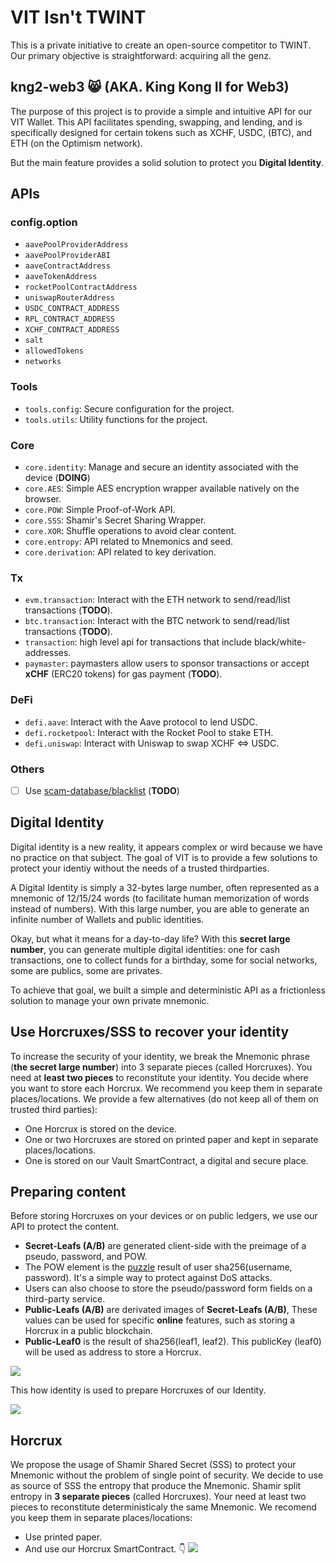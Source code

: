 # VIT Isn't TWINT
This is a private initiative to create an open-source competitor to TWINT. 
Our primary objective is straightforward: acquiring all the genz.

## kng2-web3 😸 (AKA. King Kong II for Web3)
The purpose of this project is to provide a simple and intuitive API for our VIT Wallet. This API facilitates spending, swapping, and lending, and is specifically designed for certain tokens such as XCHF, USDC, (BTC), and ETH (on the Optimism network).

But the main feature provides a solid solution to protect you **Digital Identity**.

## APIs
### config.option
* `aavePoolProviderAddress`
* `aavePoolProviderABI`
* `aaveContractAddress`
* `aaveTokenAddress`
* `rocketPoolContractAddress`
* `uniswapRouterAddress` 
* `USDC_CONTRACT_ADDRESS`
* `RPL_CONTRACT_ADDRESS`
* `XCHF_CONTRACT_ADDRESS`
* `salt`
* `allowedTokens`
* `networks`

### Tools
- `tools.config`: Secure configuration for the project.
- `tools.utils`: Utility functions for the project.

### Core
- `core.identity`: Manage and secure an identity associated with the device (**DOING**)
- `core.AES`: Simple AES encryption wrapper available natively on the browser.
- `core.POW`: Simple Proof-of-Work API.
- `core.SSS`: Shamir's Secret Sharing Wrapper.
- `core.XOR`: Shuffle operations to avoid clear content.
- `core.entropy`: API related to Mnemonics and seed.
- `core.derivation`: API related to key derivation.

### Tx
- `evm.transaction`: Interact with the ETH network to send/read/list transactions (**TODO**).
- `btc.transaction`: Interact with the BTC network to send/read/list transactions (**TODO**).
- `transaction`: high level api for transactions that include  black/white-addresses.
- `paymaster`: paymasters allow users to sponsor transactions or accept  **xCHF** (ERC20 tokens) for gas payment (**TODO**).

### DeFi
- `defi.aave`: Interact with the Aave protocol to lend USDC.
- `defi.rocketpool`: Interact with the Rocket Pool to stake ETH.
- `defi.uniswap`: Interact with Uniswap to swap XCHF <=> USDC.

### Others
- [ ] Use [scam-database/blacklist](https://github.com/scamsniffer/scam-database/tree/main/blacklist) (**TODO**)


## Digital Identity
Digital identity is a new reality, it appears complex or wird because we have no practice on that subject. The goal of VIT is to provide a few solutions to protect your identiy without the needs of a trusted thirdparties.

A Digital Identity is simply a 32-bytes large number, often represented as a mnemonic of 12/15/24 words (to facilitate human memorization of words instead of numbers). With this large number, you are able to generate an infinite number of Wallets and public identities.

Okay, but what it means for a day-to-day life? With this **secret large number**, you can generate multiple digital identities: one for cash transactions, one to collect funds for a birthday, some for social networks, some are publics, some are privates.

To achieve that goal, we built a simple and deterministic API as a frictionless solution to manage your own private mnemonic.

## Use Horcruxes/SSS to recover your identity
To increase the security of your identity, we break the Mnemonic phrase (**the secret large number**) into 3 separate pieces (called Horcruxes). You need at **least two pieces** to reconstitute your identity. You decide where you want to store each Horcrux. We recommend you keep them in separate places/locations. We provide a few alternatives (do not keep all of them on trusted third parties):

* One Horcrux is stored on the device.
* One or two Horcruxes are stored on printed paper and kept in separate places/locations.
* One is stored on our Vault SmartContract, a digital and secure place.


## Preparing content
Before storing Horcruxes on your devices or on public ledgers, we use our API to protect the content.

* **Secret-Leafs (A/B)** are generated client-side with the preimage of a pseudo, password, and POW. 
* The POW element is the [puzzle](https://en.wikipedia.org/wiki/Proof_of_work#List_of_proof-of-work_functions) result of user sha256(username, password). It's a simple way to protect against DoS attacks. 
* Users can also choose to store the pseudo/password form fields on a third-party service.
* **Public-Leafs (A/B)** are derivated images of **Secret-Leafs (A/B)**, These values can be used for specific **online** features, such as storing a Horcrux in a public blockchain.
* **Public-Leaf0** is the result of sha256(leaf1, leaf2). This publicKey (leaf0) will be used as address to store a Horcrux.


[![](https://mermaid.ink/img/pako:eNqdl1tv4jgUgP9KlNFIHS2g3C99K9BKK1W7D2X3ZZgHJ3bAwiSs40zLlv73sXMptkMCu46EEp_vXHxsH5t3My0gMu_NDQWHrbFarnODt7JKmo5DlRCcTgkCWdmI_vp9-V18WtOSFRTBaYXhD2M6nRon0W2fWp2HT_wsdDrhvBGiHDYvrcqZdE9GiVKK2IMMzM-A1wGtKS3uRibH3ZozprOp8dDvmstd87pr0e_i6dEi7zpGPDcOTuUWnIyqRDQHe3T3Xbz9-NYQc4k4FK92I_2Nv3ZE7e_GkS5Va05nDZSlbHJxIawaei0olHS0EMRjTsw9onuAIV8570K8NtkW7dHavOevEGWgImxtTiTR34BikBBUCua9HYqZgHS3oUXFbdeqr1vMUKso5AeK94AeFwUpaEN8eVw8Lp6eJIZnoMihRmW8QdkSQ5RhFdqW5C6yJoZtWV8nRhzMnNDzrTiy3Pjrt34Qc54XRDV9x-MGAqEfDep_BnjRQvBpwJ35TuzZdhh4oWKgi_2ifnQ9gHYAK_TG5BzZru1a1qVAddLizbEvRKSBdJPcxTPfapvNszr4JQdIcI5kf27dFH9qQKqUr8R8vtuML5Az0FsbSZ1XuxXHbmgt5z2x04oBb4p3QGnxukUAjo4gK3L2BPaYHBtiveajoiip0i1ixr4U3xPjJ6IQ5GBiiN1CNPUX_G-7w-zg8CanDySIzLWt9AVF4pGwnJf6kTTV4nqoQ4lISVXymR_JZEfIZnoJa-vDM85345OOGUHDs47gBj3fNnKQ8rNKDqreun48C5zADiLH8dyJwT_DMPDdwLWdSOyncBZbdhxYYeS5yn5qzA1nspZrWyMhPEqdeVbX_Yaio7xu8SYHZDgBjXw1ujWapVG88WhHi-gnd7HI_e9M1WavZIIUxeEKkhcM9SLrL6waUwfKF6gPoMZcnxr8EzBc5H2fQRBcJjW3nniUGvRPhfIU_VHtE8WifuLxYtW3x-squLMtR5xV_Mfx_YlhzbxYWZSEvVzSveLAOSfKUw4DBspdf_y-62VJqmPq4CMQWxBqjMj5M95s2UhoHXcDsgR0NzKFHfZnxUoM0Q3kgt8vd-KCop57rh24-oSj1W2pkWA1QUmWhlkmkRuK5dODiDxpxQAW-QVTo6QeocalFLP-KLIs4k3H1NWIlMktIDhqhUwl6iIwMgWIH6BUS5HvO7zpkF7relRK-I1VUENXnAwTsjoekDVUCDvAHjriOsA510fX8q7fIjs996xnO2e9wctfp-dJemFwuz__rDf9D-4C6YZ5u7NQCjKKBr0JtY91_sH_SFQHCBh6hJgfh-Z9BkiJJiaoWPFyzFPzntEKddASA_6fZ99SH78A4ZdVLg)](https://mermaid-js.github.io/mermaid-live-editor/edit/#pako:eNqdl1tv4jgUgP9KlNFIHS2g3C99K9BKK1W7D2X3ZZgHJ3bAwiSs40zLlv73sXMptkMCu46EEp_vXHxsH5t3My0gMu_NDQWHrbFarnODt7JKmo5DlRCcTgkCWdmI_vp9-V18WtOSFRTBaYXhD2M6nRon0W2fWp2HT_wsdDrhvBGiHDYvrcqZdE9GiVKK2IMMzM-A1wGtKS3uRibH3ZozprOp8dDvmstd87pr0e_i6dEi7zpGPDcOTuUWnIyqRDQHe3T3Xbz9-NYQc4k4FK92I_2Nv3ZE7e_GkS5Va05nDZSlbHJxIawaei0olHS0EMRjTsw9onuAIV8570K8NtkW7dHavOevEGWgImxtTiTR34BikBBUCua9HYqZgHS3oUXFbdeqr1vMUKso5AeK94AeFwUpaEN8eVw8Lp6eJIZnoMihRmW8QdkSQ5RhFdqW5C6yJoZtWV8nRhzMnNDzrTiy3Pjrt34Qc54XRDV9x-MGAqEfDep_BnjRQvBpwJ35TuzZdhh4oWKgi_2ifnQ9gHYAK_TG5BzZru1a1qVAddLizbEvRKSBdJPcxTPfapvNszr4JQdIcI5kf27dFH9qQKqUr8R8vtuML5Az0FsbSZ1XuxXHbmgt5z2x04oBb4p3QGnxukUAjo4gK3L2BPaYHBtiveajoiip0i1ixr4U3xPjJ6IQ5GBiiN1CNPUX_G-7w-zg8CanDySIzLWt9AVF4pGwnJf6kTTV4nqoQ4lISVXymR_JZEfIZnoJa-vDM85345OOGUHDs47gBj3fNnKQ8rNKDqreun48C5zADiLH8dyJwT_DMPDdwLWdSOyncBZbdhxYYeS5yn5qzA1nspZrWyMhPEqdeVbX_Yaio7xu8SYHZDgBjXw1ujWapVG88WhHi-gnd7HI_e9M1WavZIIUxeEKkhcM9SLrL6waUwfKF6gPoMZcnxr8EzBc5H2fQRBcJjW3nniUGvRPhfIU_VHtE8WifuLxYtW3x-squLMtR5xV_Mfx_YlhzbxYWZSEvVzSveLAOSfKUw4DBspdf_y-62VJqmPq4CMQWxBqjMj5M95s2UhoHXcDsgR0NzKFHfZnxUoM0Q3kgt8vd-KCop57rh24-oSj1W2pkWA1QUmWhlkmkRuK5dODiDxpxQAW-QVTo6QeocalFLP-KLIs4k3H1NWIlMktIDhqhUwl6iIwMgWIH6BUS5HvO7zpkF7relRK-I1VUENXnAwTsjoekDVUCDvAHjriOsA510fX8q7fIjs996xnO2e9wctfp-dJemFwuz__rDf9D-4C6YZ5u7NQCjKKBr0JtY91_sH_SFQHCBh6hJgfh-Z9BkiJJiaoWPFyzFPzntEKddASA_6fZ99SH78A4ZdVLg)

This how identity is used to prepare Horcruxes of our Identity.


[![](https://mermaid.ink/img/pako:eNqdV1uP4jYU_itR0EpMl2FyJyDtSp2bKnXUrcSofVj2wUkcsAgJdZyZoaP573ucC7EdEmiNROSc79w-Hx8773qYRVhf6DlDDN8TtKZod_1irVINxvdffmjX11-15XJ5k2oLbblBO0K1JQ4pZnxG8U26SitwaUHbZDSkxds4LzGTPM9v0ivtXVNGpcJHZZt72ZE3TFtBZaGVLDRUsM34SvvytZaNBDMlpATXEYDRSvpRPdrXHJSzjOIm8jSDwClZb5iWxZUIkuVPtMbf90XwOz780L5oBUmZ5Xrjo6mrlZJ9GWGRY5qiHZ7sUZ6_ZjQazL_huNECzyTCKSPscLRU5lyQqKvVuBC1WregtRe1jj5KCioOW-nR1klpQ3kp3KBRNV8ImbRvSxCECBXz2691KYyqcIogIeFxYUTupKwvpkysgWrOJX9--3vEZ6dkPExZ1qAl8UIzDcPY5RoEnb3Cv8tncrZHpWOu_M1nwDcrdnPk_6OqFX2i7zDdIRLBpnvnopXONniHVzpwqUc4RkXCVvpEEP2FKEFBgnOOea_MrfQAhds1zYo0qlRfN4ThWpHL95TsED3cZUlGK8To4e7h7vFRwMDSZGmkoGIYkWiJYcqIDNrkydg3JpyjTxNt7k2tmeMac9-w55-uukHcQllhquhbDhjwuL7fq38M8KQF72jAnrrW3DHNmefMJANN7Cf1_fMB1Ak84zcmcmTapm0YpwJVkVBEhmWeiEgB0nUwnk9dox4msNo7EwNMSIpFf3Y5JH9yQLIUKjG93a6HC6QFdGojKHk1a_Hcnhn3tx2xVYsRDMk7ojR73WAUDWYQZyl7hJMnOVSI1Qqyojgowg30GtiUMJ9oL5hGKEUTje-WRFFfkn_rHWZ6-zeRPhTg5FbZSiPs858AS-GUHKCpFJep9hERJkUOKz_AZIMQzXQIq_vDE0m3w4tOWIL7Vx1Ha_x0WeYohHNQDKrcuu586lme6fmW5dgTDaazmefanm1aPt9Ps-ncMOeeMfMdW9pPlbl-Jku5sjWCBKJUMU9y3a8pPoh1S9YpSvoJqOTPg1ujKo3sDaIdbKJH3Mkm97-ZKs2eYSLJsv0ZCL_cdCLrFlYJkxOFAnVRpGDOLw15QYxkaden53mnkYpbh_-kHvRPgdMQ_1HsAsmieuJBs-rag76KxqZh8bMK_izXnWjG1JlLRZmw5SndMw6slihHOgwYyrfd_F3biYNQhcnJ-2huRJGC4Zw_8evpQGgN7gLIPaLbgSVsYN8KlsOd7ALkHVzptvyCIp97tunZ6oLj58uoEcAyQUEczuJYQK4pEU-PhPOkNIMoS0-YGkSqESq4kBLWzSKOfRgqTK5GLC1uFqGD0shkRNkEBpYAwwFKFYpc14KhgtRe10GFCdz_OarvihOTJHk-7LHR1wgbgNl3xDUAq-2PtuGcv0U2enarZ1qtXu_lr9FzBL2Zd7k_t9W7_g_uPOGGebmzmRCk7_d642rwLfEBHxLFPoIPp4eIwHGoL2KU5Hiiwydotjykob5gtMANqP6yr1EfPwGx6qMs)](https://mermaid-js.github.io/mermaid-live-editor/edit/#pako:eNqdV1uP4jYU_itR0EpMl2FyJyDtSp2bKnXUrcSofVj2wUkcsAgJdZyZoaP573ucC7EdEmiNROSc79w-Hx8773qYRVhf6DlDDN8TtKZod_1irVINxvdffmjX11-15XJ5k2oLbblBO0K1JQ4pZnxG8U26SitwaUHbZDSkxds4LzGTPM9v0ivtXVNGpcJHZZt72ZE3TFtBZaGVLDRUsM34SvvytZaNBDMlpATXEYDRSvpRPdrXHJSzjOIm8jSDwClZb5iWxZUIkuVPtMbf90XwOz780L5oBUmZ5Xrjo6mrlZJ9GWGRY5qiHZ7sUZ6_ZjQazL_huNECzyTCKSPscLRU5lyQqKvVuBC1WregtRe1jj5KCioOW-nR1klpQ3kp3KBRNV8ImbRvSxCECBXz2691KYyqcIogIeFxYUTupKwvpkysgWrOJX9--3vEZ6dkPExZ1qAl8UIzDcPY5RoEnb3Cv8tncrZHpWOu_M1nwDcrdnPk_6OqFX2i7zDdIRLBpnvnopXONniHVzpwqUc4RkXCVvpEEP2FKEFBgnOOea_MrfQAhds1zYo0qlRfN4ThWpHL95TsED3cZUlGK8To4e7h7vFRwMDSZGmkoGIYkWiJYcqIDNrkydg3JpyjTxNt7k2tmeMac9-w55-uukHcQllhquhbDhjwuL7fq38M8KQF72jAnrrW3DHNmefMJANN7Cf1_fMB1Ak84zcmcmTapm0YpwJVkVBEhmWeiEgB0nUwnk9dox4msNo7EwNMSIpFf3Y5JH9yQLIUKjG93a6HC6QFdGojKHk1a_Hcnhn3tx2xVYsRDMk7ojR73WAUDWYQZyl7hJMnOVSI1Qqyojgowg30GtiUMJ9oL5hGKEUTje-WRFFfkn_rHWZ6-zeRPhTg5FbZSiPs858AS-GUHKCpFJep9hERJkUOKz_AZIMQzXQIq_vDE0m3w4tOWIL7Vx1Ha_x0WeYohHNQDKrcuu586lme6fmW5dgTDaazmefanm1aPt9Ps-ncMOeeMfMdW9pPlbl-Jku5sjWCBKJUMU9y3a8pPoh1S9YpSvoJqOTPg1ujKo3sDaIdbKJH3Mkm97-ZKs2eYSLJsv0ZCL_cdCLrFlYJkxOFAnVRpGDOLw15QYxkaden53mnkYpbh_-kHvRPgdMQ_1HsAsmieuJBs-rag76KxqZh8bMK_izXnWjG1JlLRZmw5SndMw6slihHOgwYyrfd_F3biYNQhcnJ-2huRJGC4Zw_8evpQGgN7gLIPaLbgSVsYN8KlsOd7ALkHVzptvyCIp97tunZ6oLj58uoEcAyQUEczuJYQK4pEU-PhPOkNIMoS0-YGkSqESq4kBLWzSKOfRgqTK5GLC1uFqGD0shkRNkEBpYAwwFKFYpc14KhgtRe10GFCdz_OarvihOTJHk-7LHR1wgbgNl3xDUAq-2PtuGcv0U2enarZ1qtXu_lr9FzBL2Zd7k_t9W7_g_uPOGGebmzmRCk7_d642rwLfEBHxLFPoIPp4eIwHGoL2KU5Hiiwydotjykob5gtMANqP6yr1EfPwGx6qMs)

## Horcrux
We propose the usage of Shamir Shared Secret (SSS) to protect your Mnemonic without the problem of single point of security. We decide to use as source of SSS the entropy that produce the Mnemonic. Shamir split entropy in **3 separate pieces** (called Horcruxes). Your need at least two pieces to reconstitute deterministicaly the same Mnemonic. We recomend you keep them in separate places/locations:

* Use printed paper.
* And use our Horcrux SmartContract. 👇
[![](https://mermaid.ink/img/pako:eNqdV-mO2zYQfhVBQQBv61V1SzaQBboXFsii-bFGESAOCkoa2ax1OBS1u84iL5VH6JN1dNkSZcluacAQNd9cH4dD6k320wDkuZxxwuGWkhUj8eWzvkyWiYRjnTKf5a-_JdLl5ZX0UM0UnwGiJ4qiXEhzactSDj6HQMrWhAFi01B6WpOYssrINvci6n-E3YiRjKeMrEDaIKpxXsZ0FP8mCaNSKMaXX76WbgqD8AXNfZ1LzyTK4QiGwbecMpjXXhtx_bqG_I25tQKM84xLHkgQb_mQ0sF3C9B6WWDuFg-flcXn2nIt-CDlNOG6ZU_KkC8O2g28UC3CryQ_CqqqRxpAwinfTbYky15SFlx02H4GRsNdyZ6AzzNgCYnhBL67GC3x2GLQ4K8mnNI6zrFGOvLG_ZAc5y1OsZQ-lkv69PD7JKfBr_ts__kpfbg6lJrIe62452-OC0aCRliRfyXF9BXLeF_0NcnyVI6BxYQGuFHeipdLma8hhqU8x8cAQpJHfClPW6I_CaPEiyArMG-VoaXsEX-zYmmeBJXqy5pyqBUL-ZbRmLDdTRqlrEK8u7u5u7m_b2Ey8NMkEFAhjqBtiQPjtAtaZ9HEVaeSpqrvp9LMVnTHtNSZqxqz9xf9IK6RVWCCvm6iAbvQdwf19wEetWDvDRiKpc9MTXNs0-kYaGI_qu-eDqBOYAGvvM2RZmiGqh4LVESqOHTtSEQCkK28yUyx1HpoyOrgrB1gRBNo-zPK0fHXDagrxUpMrjer8QI5AHq14ZW8arV4Zjjq7XVPrNdigqPjnTCWvqxx84xmEKYJv8cjINpViOUSs2Lg5f4auBRnxXwqYRsJSEKmUrFbIkH9iX6vd5hmb1_b9BEPomthK70Dt_i1YAmebCM0leIy1SEi_Ah7PbARJhtE20yPsLo_PNJkM77olEcwvOoQrODxvMyJj22tHVS5da2ZYuu2Zru6bhpTCaeOY1uGbWi6W-wnR5mp2sxWHdc0OvupMjfMZCkXtoYXYZQi5rFb9yuGfbpVt3SVkGiYgEq-GN0aVWmkrxjtaBPd4442uf_NVGn2BBNRmm5PQBK8UPUi6xdWCesmigVqkUDAnF4a-kw4TZO-T9u2jyMFt2bx6_SgbzkkPvyRx17HonjiYbPq28O-SiaaqhdnFf7pljWVVMWcdYoy4k_HdE840A9EmZ3DgJNs08_fMszQ80VYN3mXzNQgEDAF5490teYjoTW4MyC3hG1GlrCBfcp5hhe7M5A3eE3aFBeU7rlnaLYhLjgszqOmBe4S5IW-E4Yt5IrR9ukRFTwJzSBIkyOmRpFihALOZ5T3swhDF4cI61YjdBY3DchOaGRdRNkERpYA8ABlAkWWpeMQQWKv66H8CK-_BWroihPSKFrstqAONcIGoA0dcQ1AP_RHQzVP3yIbPeOgp-kHvcHLX6NntvQc-3x_1kHv8j-4s1s3zPOdOa0gXXfQW6GGn2rFh0S-DfA76i6geBzK85BEGUxlkvP0aZf48pyzHBpQ_TVeo378C6WSmNU)](https://mermaid-js.github.io/mermaid-live-editor/edit/#pako:eNqdV-mO2zYQfhVBQQBv61V1SzaQBboXFsii-bFGESAOCkoa2ax1OBS1u84iL5VH6JN1dNkSZcluacAQNd9cH4dD6k320wDkuZxxwuGWkhUj8eWzvkyWiYRjnTKf5a-_JdLl5ZX0UM0UnwGiJ4qiXEhzactSDj6HQMrWhAFi01B6WpOYssrINvci6n-E3YiRjKeMrEDaIKpxXsZ0FP8mCaNSKMaXX76WbgqD8AXNfZ1LzyTK4QiGwbecMpjXXhtx_bqG_I25tQKM84xLHkgQb_mQ0sF3C9B6WWDuFg-flcXn2nIt-CDlNOG6ZU_KkC8O2g28UC3CryQ_CqqqRxpAwinfTbYky15SFlx02H4GRsNdyZ6AzzNgCYnhBL67GC3x2GLQ4K8mnNI6zrFGOvLG_ZAc5y1OsZQ-lkv69PD7JKfBr_ts__kpfbg6lJrIe62452-OC0aCRliRfyXF9BXLeF_0NcnyVI6BxYQGuFHeipdLma8hhqU8x8cAQpJHfClPW6I_CaPEiyArMG-VoaXsEX-zYmmeBJXqy5pyqBUL-ZbRmLDdTRqlrEK8u7u5u7m_b2Ey8NMkEFAhjqBtiQPjtAtaZ9HEVaeSpqrvp9LMVnTHtNSZqxqz9xf9IK6RVWCCvm6iAbvQdwf19wEetWDvDRiKpc9MTXNs0-kYaGI_qu-eDqBOYAGvvM2RZmiGqh4LVESqOHTtSEQCkK28yUyx1HpoyOrgrB1gRBNo-zPK0fHXDagrxUpMrjer8QI5AHq14ZW8arV4Zjjq7XVPrNdigqPjnTCWvqxx84xmEKYJv8cjINpViOUSs2Lg5f4auBRnxXwqYRsJSEKmUrFbIkH9iX6vd5hmb1_b9BEPomthK70Dt_i1YAmebCM0leIy1SEi_Ah7PbARJhtE20yPsLo_PNJkM77olEcwvOoQrODxvMyJj22tHVS5da2ZYuu2Zru6bhpTCaeOY1uGbWi6W-wnR5mp2sxWHdc0OvupMjfMZCkXtoYXYZQi5rFb9yuGfbpVt3SVkGiYgEq-GN0aVWmkrxjtaBPd4442uf_NVGn2BBNRmm5PQBK8UPUi6xdWCesmigVqkUDAnF4a-kw4TZO-T9u2jyMFt2bx6_SgbzkkPvyRx17HonjiYbPq28O-SiaaqhdnFf7pljWVVMWcdYoy4k_HdE840A9EmZ3DgJNs08_fMszQ80VYN3mXzNQgEDAF5490teYjoTW4MyC3hG1GlrCBfcp5hhe7M5A3eE3aFBeU7rlnaLYhLjgszqOmBe4S5IW-E4Yt5IrR9ukRFTwJzSBIkyOmRpFihALOZ5T3swhDF4cI61YjdBY3DchOaGRdRNkERpYA8ABlAkWWpeMQQWKv66H8CK-_BWroihPSKFrstqAONcIGoA0dcQ1AP_RHQzVP3yIbPeOgp-kHvcHLX6NntvQc-3x_1kHv8j-4s1s3zPOdOa0gXXfQW6GGn2rFh0S-DfA76i6geBzK85BEGUxlkvP0aZf48pyzHBpQ_TVeo378C6WSmNU)
